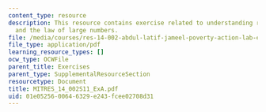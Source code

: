 ```yaml
---
content_type: resource
description: This resource contains exercise related to understanding random sampling
  and the law of large numbers.
file: /media/courses/res-14-002-abdul-latif-jameel-poverty-action-lab-executive-training-evaluating-social-programs-2011-spring-2011/01e0525600646329e243fcee02708d31_MITRES_14_002S11_ExA.pdf
file_type: application/pdf
learning_resource_types: []
ocw_type: OCWFile
parent_title: Exercises
parent_type: SupplementalResourceSection
resourcetype: Document
title: MITRES_14_002S11_ExA.pdf
uid: 01e05256-0064-6329-e243-fcee02708d31
---
```

